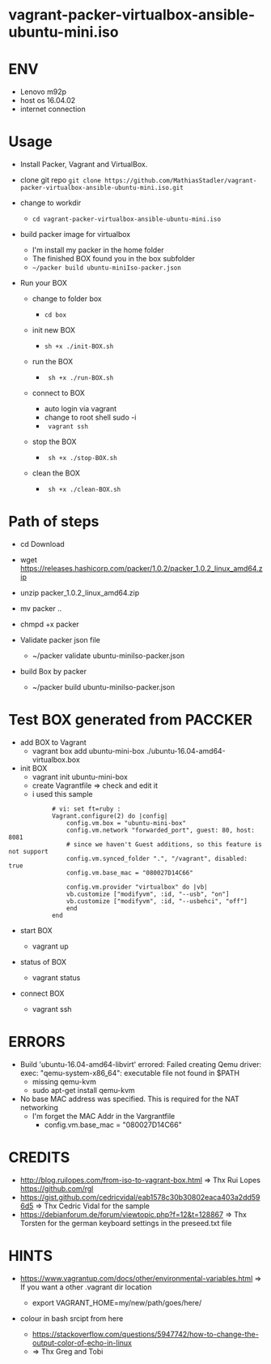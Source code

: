 # vagrant-packer-virtualbox-ansible-ubuntu-mini.iso


# ENV
- Lenovo m92p
- host os 16.04.02
- internet connection

# Usage
- Install Packer, Vagrant and VirtualBox.

- clone git repo
```git clone https://github.com/MathiasStadler/vagrant-packer-virtualbox-ansible-ubuntu-mini.iso.git```

- change to workdir
    * ``` cd vagrant-packer-virtualbox-ansible-ubuntu-mini.iso ```

- build packer image for virtualbox
    * I'm install my packer in the home folder
    * The finished BOX found you in the box subfolder
    * ```~/packer build ubuntu-miniIso-packer.json```

- Run your BOX

    - change to folder box
        * ```cd box ```

    - init new BOX
        * ```sh +x ./init-BOX.sh```

    - run the BOX
        * ``` sh +x ./run-BOX.sh```

    - connect to BOX
        * auto login via vagrant
        * change to root shell  sudo -i  
        * ``` vagrant ssh```

    - stop the BOX
        * ``` sh +x ./stop-BOX.sh```

    - clean the BOX
        * ``` sh +x ./clean-BOX.sh```        





# Path of steps
- cd Download 
- wget https://releases.hashicorp.com/packer/1.0.2/packer_1.0.2_linux_amd64.zip
- unzip  packer_1.0.2_linux_amd64.zip
- mv packer ..
- chmpd +x packer

- Validate packer json file
    * ~/packer validate ubuntu-miniIso-packer.json

- build Box by packer
    * ~/packer build ubuntu-miniIso-packer.json

# Test BOX generated from PACCKER
-  add BOX to Vagrant
    * vagrant box add ubuntu-mini-box ./ubuntu-16.04-amd64-virtualbox.box
- init BOX
    * vagrant init ubuntu-mini-box
    * create Vagrantfile => check and edit it 
    * i used this sample

```         # -*- mode: ruby -*-
            # vi: set ft=ruby :
            Vagrant.configure(2) do |config|
                config.vm.box = "ubuntu-mini-box"
                config.vm.network "forwarded_port", guest: 80, host: 8081
                # since we haven't Guest additions, so this feature is not support
                config.vm.synced_folder ".", "/vagrant", disabled: true
                config.vm.base_mac = "080027D14C66"

                config.vm.provider "virtualbox" do |vb|
                vb.customize ["modifyvm", :id, "--usb", "on"]
                vb.customize ["modifyvm", :id, "--usbehci", "off"]
                end
            end
```

- start BOX
    * vagrant up

- status of BOX
    * vagrant status

- connect BOX
    * vagrant ssh    


# ERRORS
 - Build 'ubuntu-16.04-amd64-libvirt' errored: Failed creating Qemu driver: exec: "qemu-system-x86_64": executable file not found in $PATH
    * missing qemu-kvm
    * sudo apt-get install qemu-kvm
- No base MAC address was specified. This is required for the NAT networking
    * I'm forget the MAC Addr in the Vargrantfile
        * config.vm.base_mac = "080027D14C66"


# CREDITS
- http://blog.ruilopes.com/from-iso-to-vagrant-box.html => Thx Rui Lopes <https://github.com/rgl>
- https://gist.github.com/cedricvidal/eab1578c30b30802eaca403a2dd596d5 => Thx Cedric Vidal for the sample
- https://debianforum.de/forum/viewtopic.php?f=12&t=128867 => Thx Torsten for the german keyboard settings in the preseed.txt file

# HINTS
- https://www.vagrantup.com/docs/other/environmental-variables.html => If you want a other .vagrant dir location
    * export VAGRANT_HOME=my/new/path/goes/here/  

- colour in bash srcipt  from here
    * https://stackoverflow.com/questions/5947742/how-to-change-the-output-color-of-echo-in-linux
    * => Thx Greg and Tobi